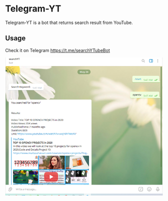 # Telegram-YT

Telegram-YT is a bot that returns search result from YouTube.

## Usage

Check it on Telegram https://t.me/searchYTubeBot

<img src="png/botmessage.PNG">
